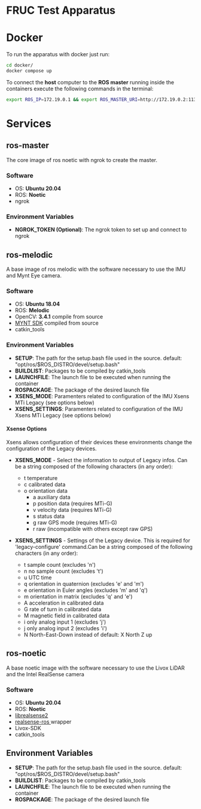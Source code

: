 # FRUC Test Apparatus

# Docker 

To run the apparatus with docker just run:

```bash
cd docker/
docker compose up
```
To connect the **host** computer to the **ROS master** running inside the containers execute the following commands in the terminal:
```bash
export ROS_IP=172.19.0.1 && export ROS_MASTER_URI=http://172.19.0.2:11311
```


# Services

## ros-master

The core image of ros noetic with ngrok to create the master.

### Software 

- OS: **Ubuntu 20.04**
- ROS: **Noetic**
- ngrok 

### Environment Variables

- **NGROK_TOKEN (Optional)**: The ngrok token to set up and connect to ngrok

## ros-melodic

A base image of ros melodic with the software necessary to use the IMU and Mynt Eye camera.

### Software 

- OS: **Ubuntu 18.04**
- ROS: **Melodic**
- OpenCV: **3.4.1** compile from source 
- [MYNT SDK](https://github.com/slightech/MYNT-EYE-D-SDK) compiled from source
- catkin_tools

### Environment Variables

- **SETUP**: The path for the setup.bash file used in the source. default: "opt/ros/$ROS_DISTRO/devel/setup.bash"
- **BUILDLIST**: Packages to be compiled by catkin_tools
- **LAUNCHFILE**: The launch file to be executed when running the container
- **ROSPACKAGE**: The package of the desired launch file
- **XSENS_MODE**: Paramenters related to configuration of the IMU Xsens MTi Legacy (see options below)
- **XSENS_SETTINGS**: Paramenters related to configuration of the IMU Xsens MTi Legacy (see options below)

#### Xsense Options

Xsens allows configuration of their devices these environments change the configuration of the Legacy devices.

- **XSENS_MODE** - Select the information to output of Legacy infos. Can be a string composed of the following characters (in any order):
	- t temperature
	- c calibrated data
	- o orientation data
        - a auxiliary data
        - p position data (requires MTi-G)
        - v velocity data (requires MTi-G)
        - s status data
        - g raw GPS mode (requires MTi-G)
        - r raw (incompatible with others except raw GPS)

- **XSENS_SETTINGS** - Settings of the Legacy device. This is required for 'legacy-configure' command.Can be a string composed of the following characters (in any order):
	- t sample count (excludes 'n')
	- n no sample count (excludes 't')
	- u UTC time
	- q orientation in quaternion (excludes 'e' and 'm')
	- e orientation in Euler angles (excludes 'm' and 'q')
	- m orientation in matrix (excludes 'q' and 'e')
	- A acceleration in calibrated data
	- G rate of turn in calibrated data
	- M magnetic field in calibrated data
	- i only analog input 1 (excludes 'j')
	- j only analog input 2 (excludes 'i')
	- N North-East-Down instead of default: X North Z up

## ros-noetic

A base noetic image with the software necessary to use the Livox LiDAR and the Intel RealSense camera

### Software 

- OS: **Ubuntu 20.04**
- ROS: **Noetic**
- [librealsense2](https://github.com/IntelRealSense/librealsense/releases/tag/v2.50.0)
- [realsense-ros ](https://github.com/IntelRealSense/realsense-ros) wrapper
- Livox-SDK
- catkin_tools

## Environment Variables

- **SETUP**: The path for the setup.bash file used in the source. default: "opt/ros/$ROS_DISTRO/devel/setup.bash"
- **BUILDLIST**: Packages to be compiled by catkin_tools
- **LAUNCHFILE**: The launch file to be executed when running the container
- **ROSPACKAGE**: The package of the desired launch file
